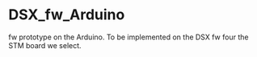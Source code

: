 # DSX_fw_Arduino
fw prototype on the Arduino. To be implemented on the DSX fw four the STM board we select.
